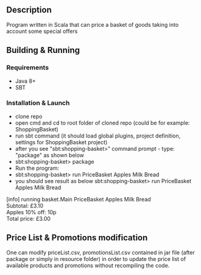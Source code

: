 Description
-----------
Program written in Scala that can price a basket of goods taking into account some special offers


Building & Running
--------

### Requirements

* Java 8+
* SBT

### Installation & Launch

* clone repo
* open cmd and cd to root folder of cloned repo (could be for example: ShoppingBasket)
* run sbt command (it should load global plugins, project definition, settings for ShoppingBasket project)
* after you see "sbt:shopping-basket>" command prompt - type: "package" as shown below
* sbt:shopping-basket> package
* Run the program:
* sbt:shopping-basket> run PriceBasket Apples Milk Bread
* you should see result as below
sbt:shopping-basket> run PriceBasket Apples Milk Bread<br/>

[info] running basket.Main PriceBasket Apples Milk Bread<br/>
Subtotal: £3.10<br/>
Apples 10% off: 10p<br/>
Total price: £3.00<br/>

Price List & Promotions modification
--------
One can modify priceList.csv, promotionsList.csv contained in jar file (after package or simply in resource folder) in order to update the price list of available products and promotions without recompiling the code.
